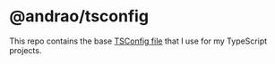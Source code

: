 # @andrao/tsconfig

This repo contains the base [TSConfig file](https://www.typescriptlang.org/tsconfig) that I use for my TypeScript projects.
